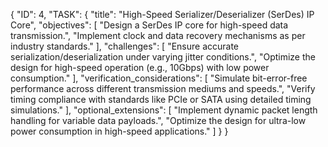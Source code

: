 {
  "ID": 4,
  "TASK": {
    "title": "High-Speed Serializer/Deserializer (SerDes) IP Core",
    "objectives": [
      "Design a SerDes IP core for high-speed data transmission.",
      "Implement clock and data recovery mechanisms as per industry standards."
    ],
    "challenges": [
      "Ensure accurate serialization/deserialization under varying jitter conditions.",
      "Optimize the design for high-speed operation (e.g., 10Gbps) with low power consumption."
    ],
    "verification_considerations": [
      "Simulate bit-error-free performance across different transmission mediums and speeds.",
      "Verify timing compliance with standards like PCIe or SATA using detailed timing simulations."
    ],
    "optional_extensions": [
      "Implement dynamic packet length handling for variable data payloads.",
      "Optimize the design for ultra-low power consumption in high-speed applications."
    ]
  }
}